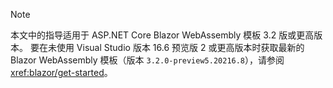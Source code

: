 > [!NOTE]
> 本文中的指导适用于 ASP.NET Core Blazor WebAssembly 模板 3.2 版或更高版本。 要在未使用 Visual Studio 版本 16.6 预览版 2 或更高版本时获取最新的 Blazor WebAssembly 模板（版本 `3.2.0-preview5.20216.8`），请参阅 <xref:blazor/get-started>。
